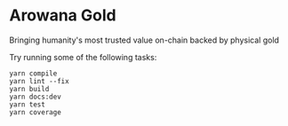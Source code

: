 # Arowana Gold

Bringing humanity's most trusted value on-chain backed by physical gold

Try running some of the following tasks:

```shell
yarn compile
yarn lint --fix
yarn build
yarn docs:dev
yarn test
yarn coverage
```
